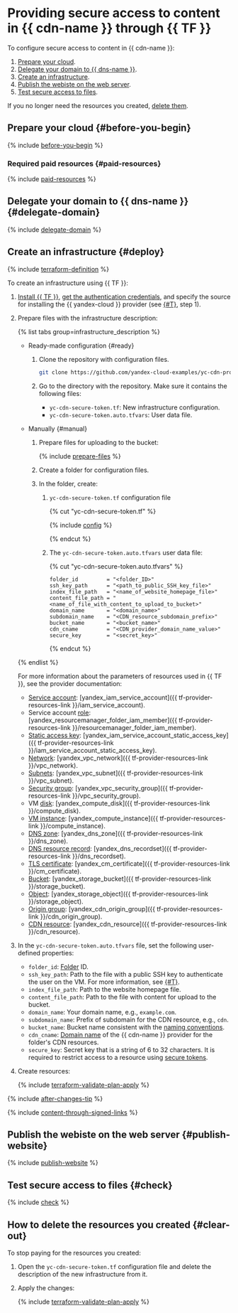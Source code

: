 # Providing secure access to content in {{ cdn-name }} through {{ TF }}

To configure secure access to content in {{ cdn-name }}:

1. [Prepare your cloud](#before-you-begin).
1. [Delegate your domain to {{ dns-name }}](#delegate-domain).
1. [Create an infrastructure](#deploy).
1. [Publish the webiste on the web server](#publish-website).
1. [Test secure access to files](#check).

If you no longer need the resources you created, [delete them](#clear-out).


## Prepare your cloud {#before-you-begin}

{% include [before-you-begin](../../_tutorials/_tutorials_includes/before-you-begin.md) %}


### Required paid resources {#paid-resources}

{% include [paid-resources](../_tutorials_includes/protected-access-to-content/paid-resources.md) %}


## Delegate your domain to {{ dns-name }} {#delegate-domain}

{% include [delegate-domain](../_tutorials_includes/protected-access-to-content/delegate-domain.md) %}


## Create an infrastructure {#deploy}

{% include [terraform-definition](../_tutorials_includes/terraform-definition.md) %}

To create an infrastructure using {{ TF }}:

1. [Install {{ TF }}](../../tutorials/infrastructure-management/terraform-quickstart.md#install-terraform), [get the authentication credentials](../../tutorials/infrastructure-management/terraform-quickstart.md#get-credentials), and specify the source for installing the {{ yandex-cloud }} provider (see [{#T}](../../tutorials/infrastructure-management/terraform-quickstart.md#configure-provider), step 1).
1. Prepare files with the infrastructure description:

    {% list tabs group=infrastructure_description %}

    - Ready-made configuration {#ready}

      1. Clone the repository with configuration files.

          ```bash
          git clone https://github.com/yandex-cloud-examples/yc-cdn-protected-access
          ```

      1. Go to the directory with the repository. Make sure it contains the following files:

          * `yc-cdn-secure-token.tf`: New infrastructure configuration.
          * `yc-cdn-secure-token.auto.tfvars`: User data file.

    - Manually {#manual}

      1. Prepare files for uploading to the bucket:

          {% include [prepare-files](../_tutorials_includes/protected-access-to-content/prepare-files.md) %}

      1. Create a folder for configuration files.
      1. In the folder, create:

          1. `yc-cdn-secure-token.tf` configuration file

              {% cut "yc-cdn-secure-token.tf" %}

              {% include [config](../_tutorials_includes/protected-access-to-content/config.md) %}

              {% endcut %}

          1. The `yc-cdn-secure-token.auto.tfvars` user data file:

              {% cut "yc-cdn-secure-token.auto.tfvars" %}

              ```hcl
              folder_id         = "<folder_ID>"
              ssh_key_path      = "<path_to_public_SSH_key_file>"
              index_file_path   = "<name_of_website_homepage_file>"
              content_file_path = "<name_of_file_with_content_to_upload_to_bucket>"
              domain_name       = "<domain_name>"
              subdomain_name    = "<CDN_resource_subdomain_prefix>"
              bucket_name       = "<bucket_name>"
              cdn_cname         = "<CDN_provider_domain_name_value>"
              secure_key        = "<secret_key>"
              ```

              {% endcut %}

    {% endlist %}

    For more information about the parameters of resources used in {{ TF }}, see the provider documentation:

    * [Service account](../../iam/concepts/users/service-accounts.md): [yandex_iam_service_account]({{ tf-provider-resources-link }}/iam_service_account).
    * Service account [role](../../iam/concepts/access-control/roles.md): [yandex_resourcemanager_folder_iam_member]({{ tf-provider-resources-link }}/resourcemanager_folder_iam_member).
    * [Static access key](../../iam/concepts/authorization/access-key.md): [yandex_iam_service_account_static_access_key]({{ tf-provider-resources-link }}/iam_service_account_static_access_key).
    * [Network](../../vpc/concepts/network.md#network): [yandex_vpc_network]({{ tf-provider-resources-link }}/vpc_network).
    * [Subnets](../../vpc/concepts/network.md#subnet): [yandex_vpc_subnet]({{ tf-provider-resources-link }}/vpc_subnet).
    * [Security group](../../vpc/concepts/security-groups.md): [yandex_vpc_security_group]({{ tf-provider-resources-link }}/vpc_security_group).
    * VM [disk](../../compute/concepts/disk.md): [yandex_compute_disk]({{ tf-provider-resources-link }}/compute_disk).
    * [VM instance](../../compute/concepts/vm.md): [yandex_compute_instance]({{ tf-provider-resources-link }}/compute_instance).
    * [DNS zone](../../dns/concepts/dns-zone.md): [yandex_dns_zone]({{ tf-provider-resources-link }}/dns_zone).
    * [DNS resource record](../../dns/concepts/resource-record.md): [yandex_dns_recordset]({{ tf-provider-resources-link }}/dns_recordset).
    * [TLS certificate](../../certificate-manager/concepts/managed-certificate.md): [yandex_cm_certificate]({{ tf-provider-resources-link }}/cm_certificate).
    * [Bucket](../../storage/concepts/bucket.md): [yandex_storage_bucket]({{ tf-provider-resources-link }}/storage_bucket).
    * [Object](../../storage/concepts/object.md): [yandex_storage_object]({{ tf-provider-resources-link }}/storage_object).
    * [Origin group](../../cdn/concepts/origins.md#groups): [yandex_cdn_origin_group]({{ tf-provider-resources-link }}/cdn_origin_group).
    * [CDN resource](../../cdn/concepts/resource.md): [yandex_cdn_resource]({{ tf-provider-resources-link }}/cdn_resource).

1. In the `yc-cdn-secure-token.auto.tfvars` file, set the following user-defined properties:

    * `folder_id`: [Folder](../../resource-manager/operations/folder/get-id.md) ID.
    * `ssh_key_path`: Path to the file with a public SSH key to authenticate the user on the VM. For more information, see [{#T}](../../compute/operations/vm-connect/ssh.md#creating-ssh-keys).
    * `index_file_path`: Path to the website homepage file.
    * `content_file_path`: Path to the file with content for upload to the bucket.
    * `domain_name`: Your domain name, e.g., `example.com`.
    * `subdomain_name`: Prefix of subdomain for the CDN resource, e.g., `cdn`.
    * `bucket_name`: Bucket name consistent with the [naming conventions](../../storage/concepts/bucket.md#naming).
    * `cdn_cname`: [Domain name](../../cdn/operations/resources/get-resources-info.md#get-cname) of the {{ cdn-name }} provider for the folder's CDN resources.
    * `secure_key`: Secret key that is a string of 6 to 32 characters. It is required to restrict access to a resource using [secure tokens](../../cdn/concepts/secure-tokens.md).

1. Create resources:

    {% include [terraform-validate-plan-apply](../_tutorials_includes/terraform-validate-plan-apply.md) %}

{% include [after-changes-tip](../../_includes/cdn/after-changes-tip.md) %}

{% include [content-through-signed-links](../_tutorials_includes/protected-access-to-content/content-through-signed-links.md) %}


## Publish the webiste on the web server {#publish-website}

{% include [publish-website](../_tutorials_includes/protected-access-to-content/publish-website.md) %}


## Test secure access to files {#check}

{% include [check](../_tutorials_includes/protected-access-to-content/check.md) %}


## How to delete the resources you created {#clear-out}

To stop paying for the resources you created:

1. Open the `yc-cdn-secure-token.tf` configuration file and delete the description of the new infrastructure from it.
1. Apply the changes:

    {% include [terraform-validate-plan-apply](../_tutorials_includes/terraform-validate-plan-apply.md) %}
